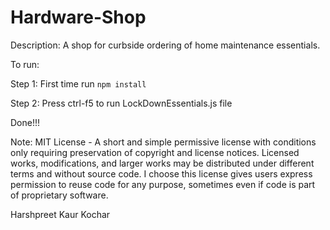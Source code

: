 # Hardware-Shop

Description:
A shop for curbside ordering of home maintenance essentials.

To run:

Step 1: First time run `npm install`

Step 2: Press ctrl-f5 to run LockDownEssentials.js file

Done!!!

Note: MIT License - A short and simple permissive license with conditions only requiring preservation of copyright and license notices. Licensed works, modifications, and larger works may be distributed under different terms and without source code. I choose this license gives users express permission to reuse code for any purpose, sometimes even if code is part of proprietary software.

Harshpreet Kaur Kochar
